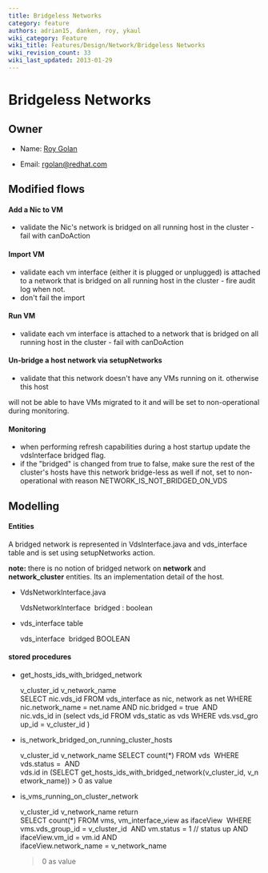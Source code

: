 ```yaml
---
title: Bridgeless Networks
category: feature
authors: adrian15, danken, roy, ykaul
wiki_category: Feature
wiki_title: Features/Design/Network/Bridgeless Networks
wiki_revision_count: 33
wiki_last_updated: 2013-01-29
---
```


# Bridgeless Networks

## Owner

*   Name: [ Roy Golan](User:MyUser)

<!-- -->

*   Email: rgolan@redhat.com

## Modified flows

#### Add a Nic to VM

*   validate the Nic's network is bridged on all running host in the cluster - fail with canDoAction

#### Import VM

*   validate each vm interface (either it is plugged or unplugged) is attached to a network that is bridged on all running host in the cluster - fire audit log when not.
*   don't fail the import

#### Run VM

*   validate each vm interface is attached to a network that is bridged on all running host in the cluster - fail with canDoAction

#### Un-bridge a host network via setupNetworks

*   validate that this network doesn't have any VMs running on it. otherwise this host

will not be able to have VMs migrated to it and will be set to non-operational during monitoring.

#### Monitoring

*   when performing refresh capabilities during a host startup update the vdsInterface bridged flag.
*   if the "bridged" is changed from true to false, make sure the rest of the cluster's hosts have this network bridge-less as well
     if not, set to non-operational with reason NETWORK_IS_NOT_BRIDGED_ON_VDS

## Modelling

#### Entities

A bridged network is represented in VdsInterface.java and vds_interface table and is set using setupNetworks action.

<b>note:</b> there is no notion of bridged network on <b>network</b> and <b>network_cluster</b> entities. Its an implementation detail of the host.

*   VdsNetworkInterface.java

      VdsNetworkInterface
       bridged : boolean

*   vds_interface table

      vds_interface
       bridged BOOLEAN

#### stored procedures

*   get_hosts_ids_with_bridged_network

      v_cluster_id
      v_network_name
      SELECT nic.vds_id FROM vds_interface as nic, network as net
      WHERE
      nic.network_name = net.name
      AND
      nic.bridged = true 
      AND
      nic.vds_id in (select vds_id FROM vds_static as vds WHERE vds.vsd_group_id = v_cluster_id )

*   is_network_bridged_on_running_cluster_hosts

      v_cluster_id
      v_network_name
      SELECT count(*) FROM vds 
      WHERE
      vds.status = 
      AND
      vds.id in (SELECT get_hosts_ids_with_bridged_network(v_cluster_id, v_network_name)) > 0 as value

*   is_vms_running_on_cluster_network

      v_cluster_id
      v_network_name
      return 
      SELECT count(*) FROM vms, vm_interface_view as ifaceView 
      WHERE
      vms.vds_group_id = v_cluster_id 
      AND
      vm.status = 1 // status up
      AND
      ifaceView.vm_id = vm.id
      AND
      ifaceView.network_name = v_network_name 
      > 0 as value
